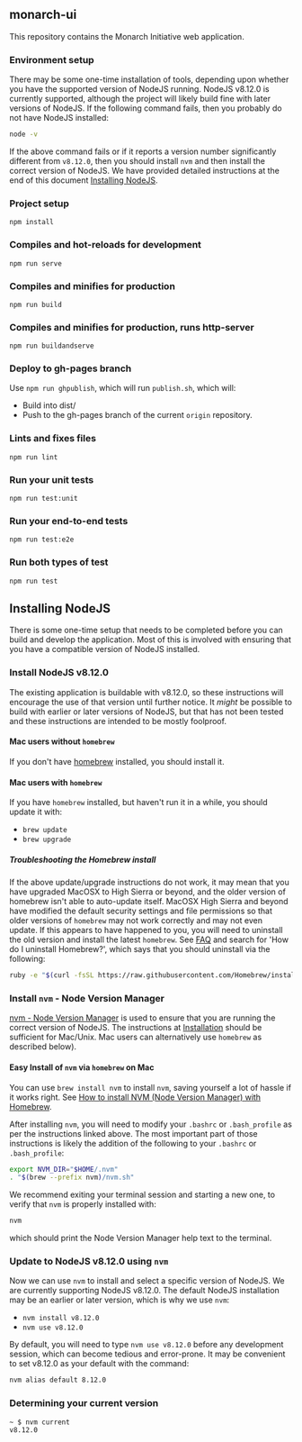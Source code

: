 ## monarch-ui

This repository contains the Monarch Initiative web application.

### Environment setup

There may be some one-time installation of tools, depending upon whether you have the supported version of NodeJS running. NodeJS v8.12.0 is currently supported, although the project will likely build fine with later versions of NodeJS. If the following command fails, then you probably do not have NodeJS installed:

```bash
node -v
```

If the above command fails or if it reports a version number significantly different from `v8.12.0`, then you should install `nvm` and then install the correct version of NodeJS. We have provided detailed instructions at the end of this document [Installing NodeJS](#installing-nodejs).

### Project setup

```
npm install
```

### Compiles and hot-reloads for development

```
npm run serve
```

### Compiles and minifies for production

```
npm run build
```

### Compiles and minifies for production, runs http-server

```
npm run buildandserve
```

### Deploy to gh-pages branch

Use `npm run ghpublish`, which will run `publish.sh`, which will:
- Build into dist/
- Push to the gh-pages branch of the current `origin` repository.

### Lints and fixes files

```
npm run lint
```

### Run your unit tests

```
npm run test:unit
```

### Run your end-to-end tests

```
npm run test:e2e
```


### Run both types of test

```
npm run test
```

## Installing NodeJS

There is some one-time setup that needs to be completed before you can build and develop the application. Most of this is involved with ensuring that you have a compatible version of NodeJS installed.

### Install NodeJS v8.12.0

The existing application is buildable with v8.12.0, so these instructions will encourage the use of that version until further notice. It *might* be possible to build with earlier or later versions of NodeJS, but that has not been tested and these instructions are intended to be mostly foolproof.

#### Mac users without `homebrew`

If you don't have [homebrew](https://brew.sh) installed, you should install it.

#### Mac users with `homebrew`

If you have `homebrew` installed, but haven't run it in a while, you should update it with:

- `brew update`
- `brew upgrade`

##### Troubleshooting the Homebrew install

If the above update/upgrade instructions do not work, it may mean that you have upgraded MacOSX to High Sierra or beyond, and the older version of homebrew isn't able to auto-update itself. MacOSX High Sierra and beyond have modified the default security settings and file permissions so that older versions of `homebrew` may not work correctly and may not even update. If this appears to have happened to you, you will need to uninstall the old version and install the latest `homebrew`. See [FAQ](https://docs.brew.sh/FAQ) and search for 'How do I uninstall Homebrew?', which says that you should uninstall via the following:

```bash
ruby -e "$(curl -fsSL https://raw.githubusercontent.com/Homebrew/install/master/uninstall)"
```

### Install `nvm` - Node Version Manager

[nvm - Node Version Manager](https://github.com/creationix/nvm) is used to ensure that you are running the correct version of NodeJS. The instructions at [Installation](https://github.com/creationix/nvm#installation) should be sufficient for Mac/Unix. Mac users can alternatively use `homebrew` as described below).

#### Easy Install of `nvm` via `homebrew` on Mac

You can use `brew install nvm` to install `nvm`, saving yourself a lot of hassle if it works right. See [How to install NVM (Node Version Manager) with Homebrew](https://www.wdiaz.org/how-to-install-nvm-with-homebrew/).

After installing `nvm`, you will need to modify your `.bashrc` or `.bash_profile` as per the instructions linked above. The most important part of those instructions is likely the addition of the following to your `.bashrc` or `.bash_profile`:

```bash
export NVM_DIR="$HOME/.nvm"
. "$(brew --prefix nvm)/nvm.sh"
```

We recommend exiting your terminal session and starting a new one, to verify that `nvm` is properly installed with:

```bash
nvm
```

which should print the Node Version Manager help text to the terminal.


### Update to NodeJS v8.12.0 using `nvm`

Now we can use `nvm` to install and select a specific version of NodeJS. We are currently supporting NodeJS v8.12.0. The default NodeJS installation may be an earlier or later version, which is why we use `nvm`:

- `nvm install v8.12.0`
- `nvm use v8.12.0`

By default, you will need to type `nvm use v8.12.0` before any development session, which can become tedious and error-prone. It may be convenient to set v8.12.0 as your default with the command:

```bash
nvm alias default 8.12.0
```

### Determining your current version

```bash
~ $ nvm current
v8.12.0
```


